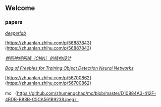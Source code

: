 ## Welcome 



### **papers**  
[_deeperlab_](https://arxiv.org/abs/1902.05093)

[https://zhuanlan.zhihu.com/p/56887843](https://zhuanlan.zhihu.com/p/56887843)

[_卷积神经网络（CNN）的结构设计_](https://www.zhihu.com/question/312556066/answer/600228264)

[_Bag of Freebies for Training Object Detection Neural Networks_](https://arxiv.org/abs/1902.04103)

[https://zhuanlan.zhihu.com/p/56700862](https://zhuanlan.zhihu.com/p/56700862)


mc
（https://github.com/zhumengchao/mc/blob/master/D10884A3-412F-4BDB-B88B-C5CA561B9238.jpeg）
